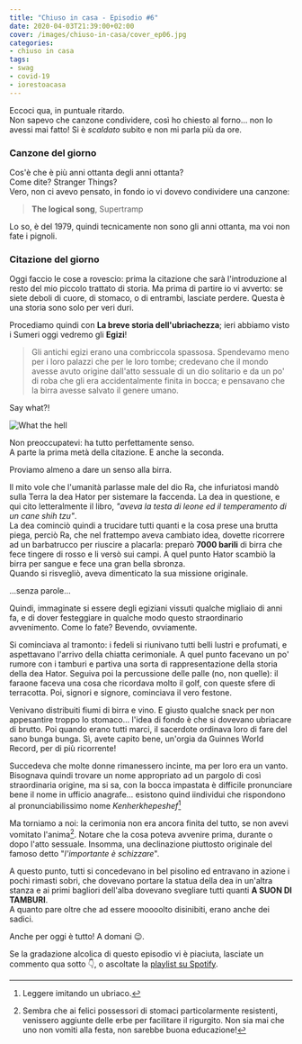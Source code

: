 ```yaml
---
title: "Chiuso in casa - Episodio #6"
date: 2020-04-03T21:39:00+02:00
cover: /images/chiuso-in-casa/cover_ep06.jpg
categories:
- chiuso in casa
tags:
- swag
- covid-19
- iorestoacasa
---
```

Eccoci qua, in puntuale ritardo.  
Non sapevo che canzone condividere, così ho chiesto al forno... non lo avessi mai
fatto! Si è _scaldato_ subito e non mi parla più da ore.

### Canzone del giorno
Cos'è che è più anni ottanta degli anni ottanta?  
Come dite? Stranger Things?  
Vero, non ci avevo pensato, in fondo io vi dovevo condividere una canzone:

> **The logical song**, Supertramp

Lo so, è del 1979, quindi tecnicamente non sono gli anni ottanta, ma voi non fate
i pignoli.

### Citazione del giorno
Oggi faccio le cose a rovescio: prima la citazione che sarà l'introduzione al resto
del mio piccolo trattato di storia. Ma prima di partire io vi avverto: se siete deboli
di cuore, di stomaco, o di entrambi, lasciate perdere. Questa è una storia sono solo per veri
duri.  


Procediamo quindi con **La breve storia dell'ubriachezza**; ieri abbiamo visto i Sumeri
oggi vedremo gli **Egizi**!

> Gli antichi egizi erano una combriccola spassosa. Spendevamo meno per i loro palazzi
che per le loro tombe; credevano che il mondo avesse avuto origine dall'atto sessuale
di un dio solitario e da un po' di roba che gli era accidentalmente finita in bocca;
e pensavano che la birra avesse salvato il genere umano.

Say what?!

![What the hell](https://media.giphy.com/media/oYtVHSxngR3lC/giphy.gif)

Non preoccupatevi: ha tutto perfettamente senso.  
A parte la prima metà della citazione. E anche la seconda.

Proviamo almeno a dare un senso alla birra.

Il mito vole che l'umanità parlasse male del dio Ra, che infuriatosi mandò sulla
Terra la dea Hator per sistemare la faccenda. La dea in questione,
e qui cito letteralmente il libro, _"aveva la testa di leone ed il temperamento di un cane shih tzu"_.    
La dea cominciò quindi a trucidare tutti quanti e la cosa prese una brutta piega,
perciò Ra, che nel frattempo aveva cambiato idea,
dovette ricorrere ad un barbatrucco per riuscire a placarla: preparò **7000 barili**
di birra che fece tingere di rosso e li versò sui campi. A quel punto Hator scambiò
la birra per sangue e fece una gran bella sbronza.  
Quando si risvegliò, aveva dimenticato la sua missione originale.


...senza parole...


Quindi, immaginate si essere degli egiziani vissuti qualche migliaio di anni fa,
e di dover festeggiare in qualche modo questo straordinario avvenimento.
Come lo fate? Bevendo, ovviamente.

Si cominciava al tramonto: i fedeli si riunivano tutti belli lustri e profumati, e
aspettavano l'arrivo della chiatta cerimoniale. A quel punto facevano un po' rumore
con i tamburi e partiva una sorta di rappresentazione della storia della dea Hator.
Seguiva poi la percussione delle palle (no, non quelle): il faraone faceva una cosa
che ricordava molto il golf, con queste sfere di terracotta. Poi, signori e signore,
cominciava il vero festone.

Venivano distribuiti fiumi di birra e vino. E giusto qualche snack per non appesantire troppo
lo stomaco... l'idea di fondo è che si dovevano ubriacare di brutto.
Poi quando erano tutti marci, il sacerdote ordinava loro di fare del sano bunga bunga.
Sì, avete capito bene, un'orgia da Guinnes World Record, per di più ricorrente!

Succedeva che molte donne rimanessero incinte, ma per loro era un vanto. Bisognava
quindi trovare un nome appropriato ad un pargolo di così straordinaria origine, ma si sa,
con la bocca impastata è difficile pronunciare bene il nome in ufficio anagrafe...
esistono quind iindividui che rispondono al pronunciabilissimo nome _Kenherkhepeshef_[^0]

Ma torniamo a noi: la cerimonia non era ancora finita del tutto, se non avevi vomitato
l'anima[^1]. Notare che la cosa poteva avvenire prima, durante o dopo l'atto sessuale.
Insomma, una declinazione piuttosto originale del famoso detto "_l'importante è schizzare_".

A questo punto, tutti si concedevano in bel pisolino ed entravano in azione i pochi rimasti sobri,
che dovevano portare la statua della dea in un'altra stanza e
ai primi bagliori dell'alba dovevano svegliare tutti quanti **A SUON DI TAMBURI**.  
A quanto pare oltre che ad essere moooolto disinibiti, erano anche dei sadici.


Anche per oggi è tutto! A domani 😉.

Se la gradazione alcolica di questo episodio vi è piaciuta, lasciate un commento qua sotto 👇,
o ascoltate la [playlist su Spotify](https://spoti.fi/3apGc1X).  


[^0]: Leggere imitando un ubriaco.
[^1]: Sembra che ai felici possessori di stomaci particolarmente resistenti, venissero
aggiunte delle erbe per facilitare il rigurgito. Non sia mai che uno non vomiti alla festa,
non sarebbe buona educazione!
